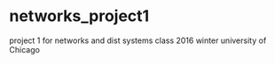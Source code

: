 # networks_project1
project 1 for networks and dist systems class 2016 winter university of Chicago
